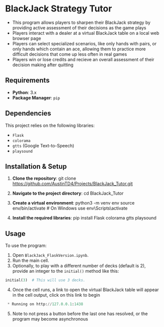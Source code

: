# BlackJack Strategy Tutor
- This program allows players to sharpen their BlackJack strategy by providing active assessment of their decisions as the game plays
- Players interact with a dealer at a virtual BlackJack table on a local web browser page
- Players can select specialized scenarios, like only hands with pairs, or only hands which contain an ace, allowing them to practice more difficult decisions that come up less often in real games
- Players win or lose credits and recieve an overall assessment of their decision making after quitting

## Requirements

- **Python**: 3.x
- **Package Manager**: `pip`

## Dependencies

This project relies on the following libraries:

- `Flask`
- `colorama`
- `gtts` (Google Text-to-Speech)
- `playsound`

## Installation & Setup

1. **Clone the repository**:
git clone https://github.com/AustinTD4/Projects/BlackJack_Tutor.git

2. **Navigate to the project directory**:
cd BlackJack_Tutor

3. **Create a virtual environment**:
python3 -m venv env
source env/bin/activate # On Windows use env\Scripts\activate

4. **Install the required libraries**:
pip install Flask colorama gtts playsound

## Usage

To use the program:

1. Open `BlackJack_FlaskVersion.ipynb`.
2. Run the main cell.
3. Optionally, to play with a different number of decks (default is 2), provide an integer to the `initial()` method like this:
```python
initial(3)  # This will use 3 decks.
```
4. Once the cell runs, a link to open the virtual BlackJack table will appear in the cell output, click on this link to begin
```python
 * Running on http://127.0.0.1:1438
```
5. Note to not press a button before the last one has resolved, or the program may become asynchronous
